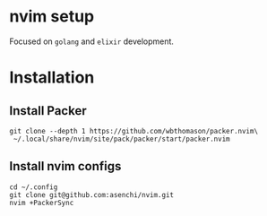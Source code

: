 # nvim setup

Focused on `golang` and `elixir` development.

# Installation

## Install Packer

```
git clone --depth 1 https://github.com/wbthomason/packer.nvim\
 ~/.local/share/nvim/site/pack/packer/start/packer.nvim
```

## Install nvim configs

```
cd ~/.config
git clone git@github.com:asenchi/nvim.git
nvim +PackerSync
```
